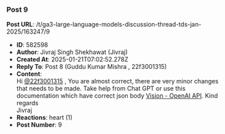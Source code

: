 ### Post 9
**Post URL**: /t/ga3-large-language-models-discussion-thread-tds-jan-2025/163247/9
- **ID**: 582598
- **Author**: Jivraj Singh Shekhawat (Jivraj)
- **Created At**: 2025-01-21T07:02:52.278Z
- **Reply To**: Post 8 (Guddu Kumar Mishra , 22f3001315)
- **Content**:  
  Hi <a class="mention" href="/u/22f3001315">@22f3001315</a> ,
You are almost correct, there are very minor changes that needs to be made.
Take help from Chat GPT or use this documentation which have correct json body <a href="https://platform.openai.com/docs/guides/vision" rel="noopener nofollow ugc">Vision - OpenAI API</a>.
Kind regards<br>
Jivraj
- **Reactions**: heart (1)
- **Post Number**: 9

